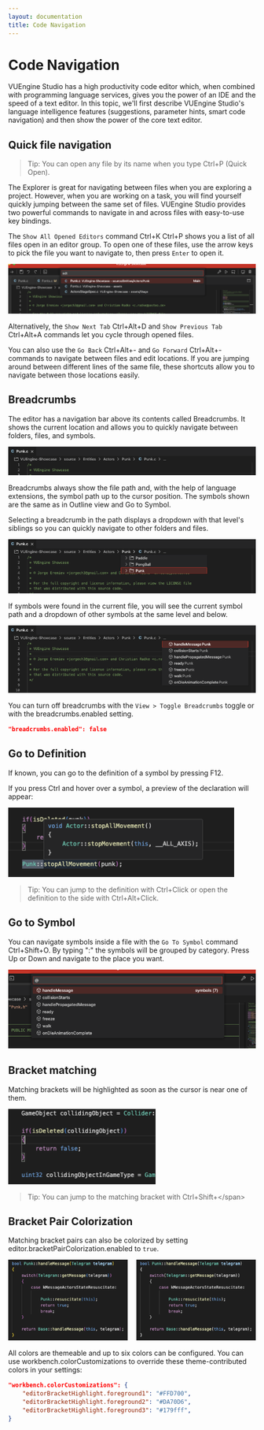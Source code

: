 ```yaml
---
layout: documentation
title: Code Navigation
---
```


# Code Navigation

VUEngine Studio has a high productivity code editor which, when combined with programming language services, gives you the power of an IDE and the speed of a text editor. In this topic, we'll first describe VUEngine Studio's language intelligence features (suggestions, parameter hints, smart code navigation) and then show the power of the core text editor.

## Quick file navigation

> Tip: You can open any file by its name when you type <span class="keys" data-osx="⌘P">Ctrl+P</span> (Quick Open).

The Explorer is great for navigating between files when you are exploring a project. However, when you are working on a task, you will find yourself quickly jumping between the same set of files. VUEngine Studio provides two powerful commands to navigate in and across files with easy-to-use key bindings.

The `Show All Opened Editors` command <span class="keys" data-osx="⌘K ⌘P">Ctrl+K Ctrl+P</span> shows you a list of all files open in an editor group. To open one of these files, use the arrow keys to pick the file you want to navigate to, then press `Enter` to open it.

<a href="/documentation/images/basics/code-navigation/code-navigation.png"><img src="/documentation/images/basics/code-navigation/code-navigation.png"/></a>

Alternatively, the `Show Next Tab` <span class="keys" data-osx="⌥⌘D">Ctrl+Alt+D</span> and `Show Previous Tab` <span class="keys" data-osx="⌥⌘A">Ctrl+Alt+A</span> commands let you cycle through opened files.

You can also use the `Go Back` <span class="keys" data-osx="⌃-" data-win="Ctrl+Left">Ctrl+Alt+-</span> and `Go Forward` <span class="keys" data-osx="⌃⇧-" data-win="Ctrl+Right">Ctrl+Alt+-</span> commands to navigate between files and edit locations. If you are jumping around between different lines of the same file, these shortcuts allow you to navigate between those locations easily.

## Breadcrumbs

The editor has a navigation bar above its contents called Breadcrumbs. It shows the current location and allows you to quickly navigate between folders, files, and symbols.

<a href="/documentation/images/basics/code-navigation/breadcrumbs.png"><img src="/documentation/images/basics/code-navigation/breadcrumbs.png"/></a>

Breadcrumbs always show the file path and, with the help of language extensions, the symbol path up to the cursor position. The symbols shown are the same as in Outline view and Go to Symbol.

Selecting a breadcrumb in the path displays a dropdown with that level's siblings so you can quickly navigate to other folders and files.

<a href="/documentation/images/basics/code-navigation/breadcrumbs-folders-dropdown.png"><img src="/documentation/images/basics/code-navigation/breadcrumbs-folders-dropdown.png"/></a>

If symbols were found in the current file, you will see the current symbol path and a dropdown of other symbols at the same level and below.

<a href="/documentation/images/basics/code-navigation/breadcrumbs-symbols-dropdown.png"><img src="/documentation/images/basics/code-navigation/breadcrumbs-symbols-dropdown.png"/></a>

You can turn off breadcrumbs with the `View > Toggle Breadcrumbs` toggle or with the <span class="setting">breadcrumbs.enabled</span> setting.

```json
"breadcrumbs.enabled": false
```

## Go to Definition

If known, you can go to the definition of a symbol by pressing <span class="keys">F12</span>.

If you press <span class="keys" data-osx="⌘">Ctrl</span> and hover over a symbol, a preview of the declaration will appear:

<a href="/documentation/images/basics/code-navigation/go-to-definition.png"><img src="/documentation/images/basics/code-navigation/go-to-definition.png" width="460"/></a>

> Tip: You can jump to the definition with <span class="keys" data-osx="⌘+Click">Ctrl+Click</span> or open the definition to the side with <span class="keys" data-osx="⌥⌘+Click">Ctrl+Alt+Click</span>.

## Go to Symbol

You can navigate symbols inside a file with the `Go To Symbol` command <span class="keys" data-osx="⇧⌘O">Ctrl+Shift+O</span>. By typing ":" the symbols will be grouped by category. Press Up or Down and navigate to the place you want.

<a href="/documentation/images/basics/code-navigation/go-to-symbol.png"><img src="/documentation/images/basics/code-navigation/go-to-symbol.png"/></a>

## Bracket matching

Matching brackets will be highlighted as soon as the cursor is near one of them.

<a href="/documentation/images/basics/code-navigation/bracket-matching.png"><img src="/documentation/images/basics/code-navigation/bracket-matching.png" width="300"/></a>

> Tip: You can jump to the matching bracket with <span class="keys" data-osx="⇧⌘\">Ctrl+Shift+\</span>

## Bracket Pair Colorization

Matching bracket pairs can also be colorized by setting <span class="setting">editor.bracketPairColorization.enabled</span> to `true`.

<a href="/documentation/images/basics/code-navigation/bracket-pair-colorization.png"><img src="/documentation/images/basics/code-navigation/bracket-pair-colorization.png" width="640"/></a>

All colors are themeable and up to six colors can be configured. You can use <span class="setting">workbench.colorCustomizations</span> to override these theme-contributed colors in your settings:

```json
"workbench.colorCustomizations": {
    "editorBracketHighlight.foreground1": "#FFD700",
    "editorBracketHighlight.foreground2": "#DA70D6",
    "editorBracketHighlight.foreground3": "#179fff",
}
```
